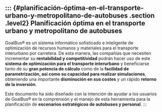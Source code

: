 ---
---
::: {#planificación-óptima-en-el-transporte-urbano-y-metropolitano-de-autobuses .section .level2}
Planificación óptima en el transporte urbano y metropolitano de autobuses
-------------------------------------------------------------------------

GoalBus® es un sistema informático sofisticado e inteligente de
optimización de recursos humanos y materiales para el transporte
interurbano por carretera. De esta manera, las compañías que necesiten
incrementar su **rentabilidad y competitividad** podrán hacer uso de
este **sistema de optimización para el transporte interurbano** y
beneficiarse tanto de su **gran potencia de cálculo** como de la
**facilidad de parametrización, así como su capacidad para realizar
simulaciones**, obteniendo una importante **disminución en sus costes**
y un rápido **retorno de la inversión**.

Este documento ha sido diseñado con la intención de ayudar a los
usuarios de GoalBus® en la comprensión y el manejo de esta herramienta
para la planificación de **escenarios estratégicos de autobuses y
personal**.
:::
